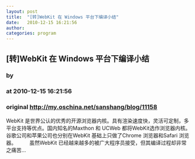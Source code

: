 ```yaml
---
layout: post
title:  "[转]WebKit 在 Windows 平台下编译小结"
date:   2010-12-15 16:21:56
author: 
categories: program
---
```


## [转]WebKit 在 Windows 平台下编译小结
### by 
### at 2010-12-15 16:21:56
### original <http://my.oschina.net/sanshang/blog/11158>

WebKit 是世界公认的优秀的开源浏览器内核。具有渲染速度快，灵活可定制，多平台支持等优点。国内知名的Maxthon 和 UCWeb 都将WebKit选作浏览器内核。谷歌公司和苹果公司也分别在WebKit 基础上只做了Chrome 浏览器和Safari 浏览器。         虽然WebKit 已经越来越多的被广大程序员接受，但其编译过程却非常之痛苦...